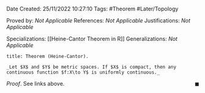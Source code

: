 <div class="topSpace"></div>

Date Created: 25/11/2022 10:27:10
Tags: #Theorem #Later/Topology

Proved by: _Not Applicable_
References: _Not Applicable_
Justifications: _Not Applicable_

Specializations: [[Heine-Cantor Theorem in R]]
Generalizations: _Not Applicable_

``` ad-Theorem
title: Theorem (Heine-Cantor).

_Let $X$ and $Y$ be metric spaces. If $X$ is compact, then any continuous function $f:X\to Y$ is uniformly continuous._

```

_Proof_. See links above.<span style="float:right;">$\blacksquare$</span>

